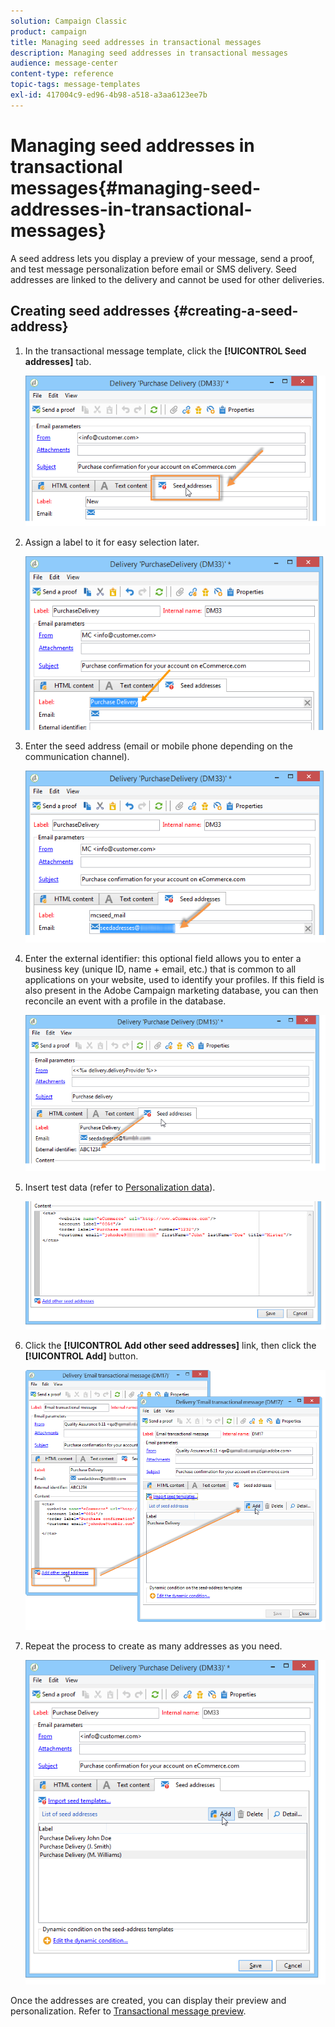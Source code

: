 ```yaml
---
solution: Campaign Classic
product: campaign
title: Managing seed addresses in transactional messages
description: Managing seed addresses in transactional messages
audience: message-center
content-type: reference
topic-tags: message-templates
exl-id: 417004c9-ed96-4b98-a518-a3aa6123ee7b
---
```

# Managing seed addresses in transactional messages{#managing-seed-addresses-in-transactional-messages}

A seed address lets you display a preview of your message, send a proof, and test message personalization before email or SMS delivery. Seed addresses are linked to the delivery and cannot be used for other deliveries.

## Creating seed addresses {#creating-a-seed-address}

1. In the transactional message template, click the **[!UICONTROL Seed addresses]** tab.

   ![](assets/messagecenter_create_seedaddr_001.png)

1. Assign a label to it for easy selection later.

   ![](assets/messagecenter_create_seedaddr_002.png)

1. Enter the seed address (email or mobile phone depending on the communication channel). 

   ![](assets/messagecenter_create_seedaddr_003.png)

1. Enter the external identifier: this optional field allows you to enter a business key (unique ID, name + email, etc.) that is common to all applications on your website, used to identify your profiles. If this field is also present in the Adobe Campaign marketing database, you can then reconcile an event with a profile in the database.

   ![](assets/messagecenter_create_seedaddr_003bis.png)

1. Insert test data (refer to [Personalization data](../../message-center/using/personalization-data.md)).

   ![](assets/messagecenter_create_custo_001.png)

   <!--## Creating several seed addresses {#creating-several-seed-addresses}-->
1. Click the **[!UICONTROL Add other seed addresses]** link, then click the **[!UICONTROL Add]** button.

   ![](assets/messagecenter_create_seedaddr_004.png)

   <!--1. Follow the configuration steps for a seed address detailed in the [Creating a seed address](#creating-a-seed-address) section.-->
1. Repeat the process to create as many addresses as you need.

   ![](assets/messagecenter_create_seedaddr_008.png)

Once the addresses are created, you can display their preview and personalization. Refer to [Transactional message preview](../../message-center/using/transactional-message-preview.md).
